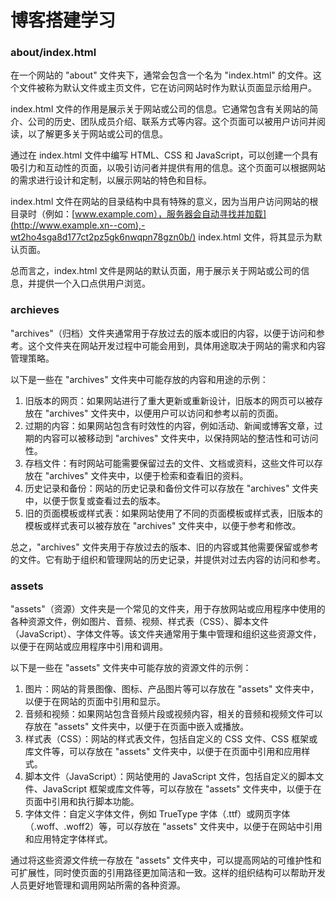 # 博客搭建学习

### about/index.html

在一个网站的 "about" 文件夹下，通常会包含一个名为 "index.html" 的文件。这个文件被称为默认文件或主页文件，它在访问网站时作为默认页面显示给用户。

index.html 文件的作用是展示关于网站或公司的信息。它通常包含有关网站的简介、公司的历史、团队成员介绍、联系方式等内容。这个页面可以被用户访问并阅读，以了解更多关于网站或公司的信息。

通过在 index.html 文件中编写 HTML、CSS 和 JavaScript，可以创建一个具有吸引力和互动性的页面，以吸引访问者并提供有用的信息。这个页面可以根据网站的需求进行设计和定制，以展示网站的特色和目标。

index.html 文件在网站的目录结构中具有特殊的意义，因为当用户访问网站的根目录时（例如：[www.example.com），服务器会自动寻找并加载](http://www.example.xn--com),-wt2ho4sga8d177ct2pz5gk6nwqpn78gzn0b/) index.html 文件，将其显示为默认页面。

总而言之，index.html 文件是网站的默认页面，用于展示关于网站或公司的信息，并提供一个入口点供用户浏览。

### archieves

"archives"（归档）文件夹通常用于存放过去的版本或旧的内容，以便于访问和参考。这个文件夹在网站开发过程中可能会用到，具体用途取决于网站的需求和内容管理策略。

以下是一些在 "archives" 文件夹中可能存放的内容和用途的示例：

1. 旧版本的网页：如果网站进行了重大更新或重新设计，旧版本的网页可以被存放在 "archives" 文件夹中，以便用户可以访问和参考以前的页面。
2. 过期的内容：如果网站包含有时效性的内容，例如活动、新闻或博客文章，过期的内容可以被移动到 "archives" 文件夹中，以保持网站的整洁性和可访问性。
3. 存档文件：有时网站可能需要保留过去的文件、文档或资料，这些文件可以存放在 "archives" 文件夹中，以便于检索和查看旧的资料。
4. 历史记录和备份：网站的历史记录和备份文件可以存放在 "archives" 文件夹中，以便于恢复或查看过去的版本。
5. 旧的页面模板或样式表：如果网站使用了不同的页面模板或样式表，旧版本的模板或样式表可以被存放在 "archives" 文件夹中，以便于参考和修改。

总之，"archives" 文件夹用于存放过去的版本、旧的内容或其他需要保留或参考的文件。它有助于组织和管理网站的历史记录，并提供对过去内容的访问和参考。

### assets

"assets"（资源）文件夹是一个常见的文件夹，用于存放网站或应用程序中使用的各种资源文件，例如图片、音频、视频、样式表（CSS）、脚本文件（JavaScript）、字体文件等。该文件夹通常用于集中管理和组织这些资源文件，以便于在网站或应用程序中引用和调用。

以下是一些在 "assets" 文件夹中可能存放的资源文件的示例：

1. 图片：网站的背景图像、图标、产品图片等可以存放在 "assets" 文件夹中，以便于在网站的页面中引用和显示。
2. 音频和视频：如果网站包含音频片段或视频内容，相关的音频和视频文件可以存放在 "assets" 文件夹中，以便于在页面中嵌入或播放。
3. 样式表（CSS）：网站的样式表文件，包括自定义的 CSS 文件、CSS 框架或库文件等，可以存放在 "assets" 文件夹中，以便于在页面中引用和应用样式。
4. 脚本文件（JavaScript）：网站使用的 JavaScript 文件，包括自定义的脚本文件、JavaScript 框架或库文件等，可以存放在 "assets" 文件夹中，以便于在页面中引用和执行脚本功能。
5. 字体文件：自定义字体文件，例如 TrueType 字体（.ttf）或网页字体（.woff、.woff2）等，可以存放在 "assets" 文件夹中，以便于在网站中引用和应用特定字体样式。

通过将这些资源文件统一存放在 "assets" 文件夹中，可以提高网站的可维护性和可扩展性，同时使页面的引用路径更加简洁和一致。这样的组织结构可以帮助开发人员更好地管理和调用网站所需的各种资源。

